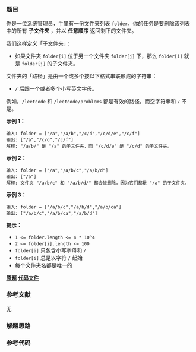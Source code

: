 ### 题目
你是一位系统管理员，手里有一份文件夹列表 `folder`，你的任务是要删除该列表中的所有 **子文件夹** ，并以 **任意顺序** 返回剩下的文件夹。

我们这样定义「子文件夹」：

  * 如果文件夹 `folder[i]` 位于另一个文件夹 `folder[j]` 下，那么 `folder[i]` 就是 `folder[j]` 的子文件夹。

文件夹的「路径」是由一个或多个按以下格式串联形成的字符串：

  * `/` 后跟一个或者多个小写英文字母。

例如，`/leetcode` 和 `/leetcode/problems` 都是有效的路径，而空字符串和 `/` 不是。



**示例 1：**

    
    
    输入: folder = ["/a","/a/b","/c/d","/c/d/e","/c/f"]
    输出: ["/a","/c/d","/c/f"]
    解释: "/a/b/" 是 "/a" 的子文件夹，而 "/c/d/e" 是 "/c/d" 的子文件夹。
    

**示例 2：**

    
    
    输入: folder = ["/a","/a/b/c","/a/b/d"]
    输出: ["/a"]
    解释: 文件夹 "/a/b/c" 和 "/a/b/d/" 都会被删除，因为它们都是 "/a" 的子文件夹。
    

**示例 3：**

    
    
    输入: folder = ["/a/b/c","/a/b/d","/a/b/ca"]
    输出: ["/a/b/c","/a/b/ca","/a/b/d"]
    



**提示：**

  * `1 <= folder.length <= 4 * 10^4`
  * `2 <= folder[i].length <= 100`
  * `folder[i]` 只包含小写字母和 `/`
  * `folder[i]` 总是以字符 `/` 起始
  * 每个文件夹名都是唯一的

 **[原题](https://leetcode-cn.com/problems/remove-sub-folders-from-the-filesystem/)**    **[代码文件]()**


### 参考文献
无

### 解题思路




### 参考代码

```go


```




